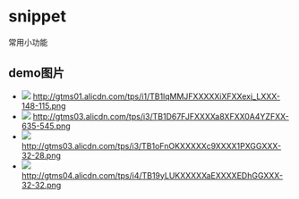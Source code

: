 # snippet
常用小功能



## demo图片

- ![][2] http://gtms01.alicdn.com/tps/i1/TB1lqMMJFXXXXXiXFXXexj_LXXX-148-115.png
- ![][3] http://gtms03.alicdn.com/tps/i3/TB1D67FJFXXXXa8XFXX0A4YZFXX-635-545.png
- ![][4] http://gtms03.alicdn.com/tps/i3/TB1oFnOKXXXXXc9XXXX1PXGGXXX-32-28.png
- ![][5] http://gtms04.alicdn.com/tps/i4/TB19yLUKXXXXXaEXXXXEDhGGXXX-32-32.png

[5]: http://gtms04.alicdn.com/tps/i4/TB19yLUKXXXXXaEXXXXEDhGGXXX-32-32.png
[4]: http://gtms03.alicdn.com/tps/i3/TB1oFnOKXXXXXc9XXXX1PXGGXXX-32-28.png
[3]: http://gtms03.alicdn.com/tps/i3/TB1D67FJFXXXXa8XFXX0A4YZFXX-635-545.png
[2]: http://gtms01.alicdn.com/tps/i1/TB1lqMMJFXXXXXiXFXXexj_LXXX-148-115.png
[1]: https://github.com/quanxi613/handlebars-helper
